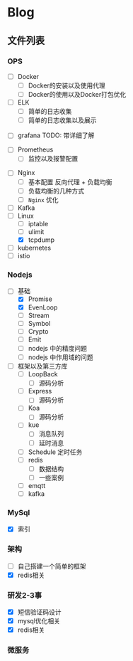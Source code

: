# Blog
## 文件列表
### OPS
  + [ ] Docker
    - [ ] Docker的安装以及使用代理
    - [ ] Docker的使用以及Docker打包优化
  + [ ] ELK
    - [ ] 简单的日志收集
    - [ ] 简单的日志收集以及展示
  - [ ] grafana TODO: 带详细了解
  + [ ] Prometheus
    - [ ] 监控以及报警配置
  - [ ] Nginx
    - [ ] 基本配置 反向代理 + 负载均衡
    - [ ] 负载均衡的几种方式
    - [ ] `Nginx` 优化
  - [ ] Kafka
  - [ ] Linux
    + [ ] iptable
    + [ ] ulimit
    + [x] tcpdump 
  - [ ] kubernetes
  - [ ] istio
### Nodejs
- [ ] 基础
  + [x] Promise
  + [x] EvenLoop
  + [ ] Stream
  + [ ] Symbol
  + [ ] Crypto
  + [ ] Emit
  + [ ] nodejs 中的精度问题
  + [ ] nodejs 中作用域的问题
- [ ] 框架以及第三方库
  - [ ] LoopBack
    + [ ] 源码分析
  - [ ] Express
    + [ ] 源码分析
  - [ ] Koa
    + [ ] 源码分析
  - [ ] kue
    + [ ] 消息队列
    + [ ] 延时消息
  + [ ] Schedule 定时任务
  - [ ] redis
    + [ ] 数据结构
    + [ ] 一些案例 
  + [ ] emqtt
  + [ ] kafka
### MySql
- [x] 索引
### 架构
  - [ ] 自己搭建一个简单的框架
  - [x] redis相关
### 研发2-3事
- [x] 短信验证码设计
- [x] mysql优化相关
- [x] redis相关
### 微服务
##  
